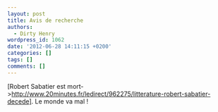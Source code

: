 ```yaml
---
layout: post
title: Avis de recherche
authors:
  - Dirty Henry
wordpress_id: 1062
date: '2012-06-28 14:11:15 +0200'
categories: []
tags: []
comments: []
---
```

[Robert Sabatier est mort->http://www.20minutes.fr/ledirect/962275/litterature-robert-sabatier-decede]. Le monde va mal !
